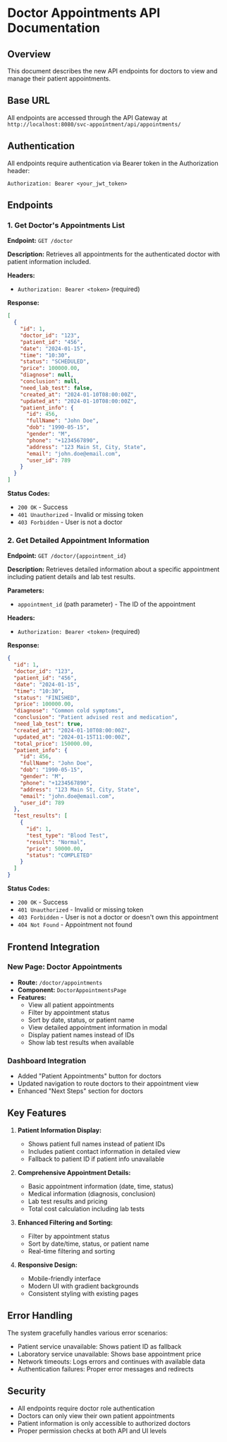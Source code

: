 # Doctor Appointments API Documentation

## Overview
This document describes the new API endpoints for doctors to view and manage their patient appointments.

## Base URL
All endpoints are accessed through the API Gateway at `http://localhost:8080/svc-appointment/api/appointments/`

## Authentication
All endpoints require authentication via Bearer token in the Authorization header:
```
Authorization: Bearer <your_jwt_token>
```

## Endpoints

### 1. Get Doctor's Appointments List

**Endpoint:** `GET /doctor`

**Description:** Retrieves all appointments for the authenticated doctor with patient information included.

**Headers:**
- `Authorization: Bearer <token>` (required)

**Response:**
```json
[
  {
    "id": 1,
    "doctor_id": "123",
    "patient_id": "456",
    "date": "2024-01-15",
    "time": "10:30",
    "status": "SCHEDULED",
    "price": 100000.00,
    "diagnose": null,
    "conclusion": null,
    "need_lab_test": false,
    "created_at": "2024-01-10T08:00:00Z",
    "updated_at": "2024-01-10T08:00:00Z",
    "patient_info": {
      "id": 456,
      "fullName": "John Doe",
      "dob": "1990-05-15",
      "gender": "M",
      "phone": "+1234567890",
      "address": "123 Main St, City, State",
      "email": "john.doe@email.com",
      "user_id": 789
    }
  }
]
```

**Status Codes:**
- `200 OK` - Success
- `401 Unauthorized` - Invalid or missing token
- `403 Forbidden` - User is not a doctor

### 2. Get Detailed Appointment Information

**Endpoint:** `GET /doctor/{appointment_id}`

**Description:** Retrieves detailed information about a specific appointment including patient details and lab test results.

**Parameters:**
- `appointment_id` (path parameter) - The ID of the appointment

**Headers:**
- `Authorization: Bearer <token>` (required)

**Response:**
```json
{
  "id": 1,
  "doctor_id": "123",
  "patient_id": "456",
  "date": "2024-01-15",
  "time": "10:30",
  "status": "FINISHED",
  "price": 100000.00,
  "diagnose": "Common cold symptoms",
  "conclusion": "Patient advised rest and medication",
  "need_lab_test": true,
  "created_at": "2024-01-10T08:00:00Z",
  "updated_at": "2024-01-15T11:00:00Z",
  "total_price": 150000.00,
  "patient_info": {
    "id": 456,
    "fullName": "John Doe",
    "dob": "1990-05-15",
    "gender": "M",
    "phone": "+1234567890",
    "address": "123 Main St, City, State",
    "email": "john.doe@email.com",
    "user_id": 789
  },
  "test_results": [
    {
      "id": 1,
      "test_type": "Blood Test",
      "result": "Normal",
      "price": 50000.00,
      "status": "COMPLETED"
    }
  ]
}
```

**Status Codes:**
- `200 OK` - Success
- `401 Unauthorized` - Invalid or missing token
- `403 Forbidden` - User is not a doctor or doesn't own this appointment
- `404 Not Found` - Appointment not found

## Frontend Integration

### New Page: Doctor Appointments
- **Route:** `/doctor/appointments`
- **Component:** `DoctorAppointmentsPage`
- **Features:**
  - View all patient appointments
  - Filter by appointment status
  - Sort by date, status, or patient name
  - View detailed appointment information in modal
  - Display patient names instead of IDs
  - Show lab test results when available

### Dashboard Integration
- Added "Patient Appointments" button for doctors
- Updated navigation to route doctors to their appointment view
- Enhanced "Next Steps" section for doctors

## Key Features

1. **Patient Information Display:**
   - Shows patient full names instead of patient IDs
   - Includes patient contact information in detailed view
   - Fallback to patient ID if patient info unavailable

2. **Comprehensive Appointment Details:**
   - Basic appointment information (date, time, status)
   - Medical information (diagnosis, conclusion)
   - Lab test results and pricing
   - Total cost calculation including lab tests

3. **Enhanced Filtering and Sorting:**
   - Filter by appointment status
   - Sort by date/time, status, or patient name
   - Real-time filtering and sorting

4. **Responsive Design:**
   - Mobile-friendly interface
   - Modern UI with gradient backgrounds
   - Consistent styling with existing pages

## Error Handling

The system gracefully handles various error scenarios:
- Patient service unavailable: Shows patient ID as fallback
- Laboratory service unavailable: Shows base appointment price
- Network timeouts: Logs errors and continues with available data
- Authentication failures: Proper error messages and redirects

## Security

- All endpoints require doctor role authentication
- Doctors can only view their own patient appointments
- Patient information is only accessible to authorized doctors
- Proper permission checks at both API and UI levels
